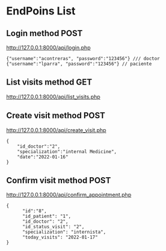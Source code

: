 
# EndPoins List

## Login method POST
http://127.0.0.1:8000/api/login.php

```
{"username":"acontreras", "password":"123456"} /// doctor
{"username":"lparra", "password":"123456"} // paciente
```

## List visits method GET   
http://127.0.0.1:8000/api/list_visits.php


## Create visit method POST
http://127.0.0.1:8000/api/create_visit.php

```
{
    "id_doctor":"2",
    "specialization":"internal Medicine",
    "date":"2022-01-16"
}
```

## Confirm visit method POST
http://127.0.0.1:8000/api/confirm_appointment.php
```
{
      "id":"8",
      "id_patient": "1",
      "id_doctor": "2",
      "id_status_visit": "2",
      "specialization": "internista",
      "today_visits": "2022-01-17"
}
```
